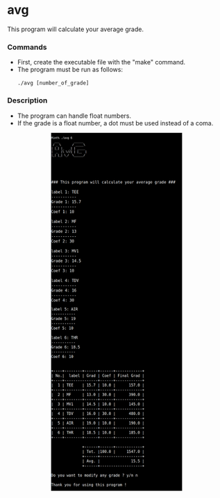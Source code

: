 # avg

This program will calculate your average grade.

### Commands

* First, create the executable file with the "make" command.
* The program must be run as follows:
  ```
  ./avg [number_of_grade]
  ```
  
### Description

* The program can handle float numbers.
* If the grade is a float number, a dot must be used instead of a coma.

<p align="center">
  <img src="/screenshot/avg_all.png" width="60%" />
</p>
